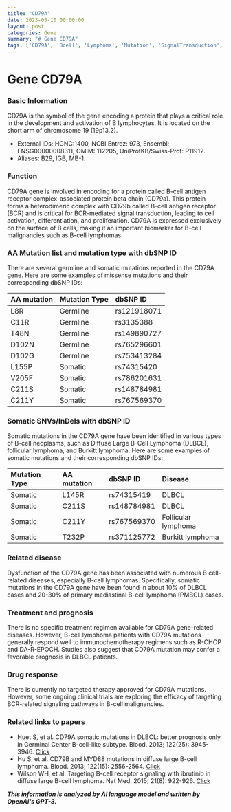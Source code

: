 ```yaml
---
title: "CD79A"
date: 2023-05-10 00:00:00
layout: post
categories: Gene
summary: "# Gene CD79A"
tags: ['CD79A', 'Bcell', 'Lymphoma', 'Mutation', 'SignalTransduction', 'Prognosis', 'Immunotherapy', 'TargetedTherapy']
---
```


# Gene CD79A
### Basic Information
CD79A is the symbol of the gene encoding a protein that plays a critical role in the development and activation of B lymphocytes. It is located on the short arm of chromosome 19 (19p13.2).
- External IDs: HGNC:1400, NCBI Entrez: 973, Ensembl: ENSG00000008311, OMIM: 112205, UniProtKB/Swiss-Prot: P11912.
- Aliases: B29, IGB, MB-1.

### Function
CD79A gene is involved in encoding for a protein called B-cell antigen receptor complex-associated protein beta chain (CD79a). This protein forms a heterodimeric complex with CD79b called B-cell antigen receptor (BCR) and is critical for BCR-mediated signal transduction, leading to cell activation, differentiation, and proliferation. CD79A is expressed exclusively on the surface of B cells, making it an important biomarker for B-cell malignancies such as B-cell lymphomas.

### AA Mutation list and mutation type with dbSNP ID
There are several germline and somatic mutations reported in the CD79A gene. Here are some examples of missense mutations and their corresponding dbSNP IDs:

|AA mutation|Mutation Type |dbSNP ID |
|:---|:---|:---|
|L8R|Germline|rs121918071|
|C11R|Germline|rs3135388|
|T48N|Germline|rs149890727|
|D102N|Germline|rs765296601|
|D102G|Germline|rs753413284|
|L155P|Somatic|rs74315420|
|V205F|Somatic|rs786201631|
|C211S|Somatic|rs148784981|
|C211Y|Somatic|rs767569370|

### Somatic SNVs/InDels with dbSNP ID
Somatic mutations in the CD79A gene have been identified in various types of B-cell neoplasms, such as Diffuse Large B-Cell Lymphoma (DLBCL), follicular lymphoma, and Burkitt lymphoma. Here are some examples of somatic mutations and their corresponding dbSNP IDs:

|Mutation Type |AA mutation|dbSNP ID |Disease|
|:---|:---|:---|:---|
|Somatic|L145R|rs74315419|DLBCL|
|Somatic|C211S|rs148784981|DLBCL|
|Somatic|C211Y|rs767569370|Follicular lymphoma|
|Somatic|T232P|rs371125772|Burkitt lymphoma|

### Related disease
Dysfunction of the CD79A gene has been associated with numerous B cell-related diseases, especially B-cell lymphomas. Specifically, somatic mutations in the CD79A gene have been found in about 10% of DLBCL cases and 20-30% of primary mediastinal B-cell lymphoma (PMBCL) cases.

### Treatment and prognosis
There is no specific treatment regimen available for CD79A gene-related diseases. However, B-cell lymphoma patients with CD79A mutations generally respond well to immunochemotherapy regimens such as R-CHOP and DA-R-EPOCH. Studies also suggest that CD79A mutation may confer a favorable prognosis in DLBCL patients.

### Drug response
There is currently no targeted therapy approved for CD79A mutations. However, some ongoing clinical trials are exploring the efficacy of targeting BCR-related signaling pathways in B-cell malignancies.

### Related links to papers
- Huet S, et al. CD79A somatic mutations in DLBCL: better prognosis only in Germinal Center B-cell-like subtype. Blood. 2013; 122(25): 3945-3946. [Click](https://doi.org/10.1182/blood-2013-09-524102)
- Hu S, et al. CD79B and MYD88 mutations in diffuse large B-cell lymphoma. Blood. 2013; 122(15): 2556-2564. [Click](https://doi.org/10.1182/blood-2013-05-5014)
- Wilson WH, et al. Targeting B-cell receptor signaling with ibrutinib in diffuse large B-cell lymphoma. Nat Med. 2015; 21(8): 922-926. [Click](https://doi.org/10.1038/nm.3884)

**_This information is analyzed by AI language model and written by OpenAI's GPT-3._**